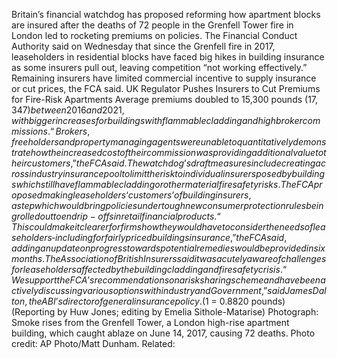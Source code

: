 Britain’s financial watchdog has proposed reforming how apartment blocks are insured after the deaths of 72 people in the Grenfell Tower fire in London led to rocketing premiums on policies.
The Financial Conduct Authority said on Wednesday that since the Grenfell fire in 2017, leaseholders in residential blocks have faced big hikes in building insurance as some insurers pull out, leaving competition “not working effectively.”
Remaining insurers have limited commercial incentive to supply insurance or cut prices, the FCA said.
UK Regulator Pushes Insurers to Cut Premiums for Fire-Risk Apartments
Average premiums doubled to 15,300 pounds ($17,347) between 2016 and 2021, with bigger increases for buildings with flammable cladding and high broker commissions.
“Brokers, freeholders and property managing agents were unable to quantitatively demonstrate how the increased cost of their commission was providing additional value to their customers,” the FCA said.
The watchdog’s draft measures include creating a cross industry insurance pool to limit the risk to individual insurers posed by buildings which still have flammable cladding or other material fire safety risks.
The FCA proposed making leaseholders ‘customers’ of building insurers, a step which would bring policies under tough new consumer protection rules being rolled out to end rip-offs in retail financial products.
“This could make it clearer for firms how they would have to consider the needs of leaseholders ‑ including for fairly priced buildings insurance,” the FCA said, adding an update on progress towards potential remedies would be provided in six months.
The Association of British Insurers said it was acutely aware of challenges for leaseholders affected by the building cladding and fire safety crisis.
“We support the FCA’s recommendations on a risk sharing scheme and have been actively discussing various options with industry and Government,” said James Dalton, the ABI’s director of general insurance policy.
($1 = 0.8820 pounds)
(Reporting by Huw Jones; editing by Emelia Sithole-Matarise)
Photograph: Smoke rises from the Grenfell Tower, a London high-rise apartment building, which caught ablaze on June 14, 2017, causing 72 deaths. Photo credit: AP Photo/Matt Dunham.
Related: